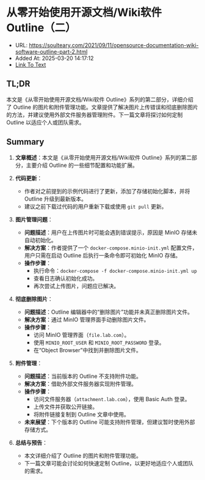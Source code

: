 # 从零开始使用开源文档/Wiki软件 Outline（二）
- URL: https://soulteary.com/2021/09/11/opensource-documentation-wiki-software-outline-part-2.html
- Added At: 2025-03-20 14:17:12
- [Link To Text](2025-03-20-从零开始使用开源文档-wiki软件-outline（二）_raw.md)

## TL;DR
本文是《从零开始使用开源文档/Wiki软件 Outline》系列的第二部分，详细介绍了 Outline 的图片和附件管理功能。文章提供了解决图片上传错误和彻底删除图片的方法，并建议使用外部文件服务器管理附件。下一篇文章将探讨如何定制 Outline 以适应个人或团队需求。

## Summary
1. **文章概述**：本文是《从零开始使用开源文档/Wiki软件 Outline》系列的第二部分，主要介绍 Outline 的一些细节配置和功能扩展。

2. **代码更新**：
   - 作者对之前提到的示例代码进行了更新，添加了存储初始化脚本，并将 Outline 升级到最新版本。
   - 建议之前下载过代码的用户重新下载或使用 `git pull` 更新。

3. **图片管理问题**：
   - **问题描述**：用户在上传图片时可能会遇到错误提示，原因是 MinIO 存储未自动初始化。
   - **解决方案**：作者提供了一个 `docker-compose.minio-init.yml` 配置文件，用户只需在启动 Outline 后执行一条命令即可初始化 MinIO 存储。
   - **操作步骤**：
     - 执行命令：`docker-compose -f docker-compose.minio-init.yml up`
     - 查看日志确认初始化成功。
     - 再次尝试上传图片，问题应已解决。

4. **彻底删除图片**：
   - **问题描述**：Outline 编辑器中的“删除图片”功能并未真正删除图片文件。
   - **解决方案**：通过 MinIO 管理界面手动删除图片文件。
   - **操作步骤**：
     - 访问 MinIO 管理界面（`file.lab.com`）。
     - 使用 `MINIO_ROOT_USER` 和 `MINIO_ROOT_PASSWORD` 登录。
     - 在“Object Browser”中找到并删除图片文件。

5. **附件管理**：
   - **问题描述**：当前版本的 Outline 不支持附件功能。
   - **解决方案**：借助外部文件服务器实现附件管理。
   - **操作步骤**：
     - 访问文件服务器（`attachment.lab.com`），使用 Basic Auth 登录。
     - 上传文件并获取公开链接。
     - 将附件链接复制到 Outline 文章中使用。
   - **未来展望**：下个版本的 Outline 可能支持附件管理，但建议暂时使用外部存储方式。

6. **总结与预告**：
   - 本文详细介绍了 Outline 的图片和附件管理功能。
   - 下一篇文章可能会讨论如何快速定制 Outline，以更好地适应个人或团队的需求。
